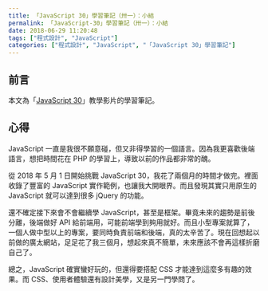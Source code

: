 ```yaml
---
title: 「JavaScript 30」學習筆記（卅一）：小結
permalink: 「JavaScript-30」學習筆記（卅一）：小結
date: 2018-06-29 11:20:48
tags: ["程式設計", "JavaScript"]
categories: ["程式設計", "JavaScript", "「JavaScript 30」學習筆記"]
---
```


## 前言

本文為「[JavaScript 30](https://javascript30.com/)」教學影片的學習筆記。

## 心得

JavaScript 一直是我很不願意碰，但又非得學習的一個語言。因為我更喜歡後端語言，想把時間花在 PHP 的學習上，導致以前的作品都非常的醜。

從 2018 年 5 月 1 日開始挑戰 JavaScript 30，我花了兩個月的時間才做完。裡面收錄了豐富的 JavaScript 實作範例，也讓我大開眼界。而且發現其實只用原生的 JavaScript 就可以達到很多 jQuery 的功能。

還不確定接下來會不會繼續學 JavaScript，甚至是框架。畢竟未來的趨勢是前後分離，後端做好 API 給前端用，可能前端學到夠用就好。而且小型專案就算了，一個人做中型以上的專案，要同時負責前端和後端，真的太辛苦了。現在回想起以前做的廣太網站，足足花了我三個月，想起來真不簡單，未來應該不會再這樣折磨自己了。

總之，JavaScript 確實蠻好玩的，但還得要搭配 CSS 才能達到這麼多有趣的效果。而 CSS、使用者體驗還有設計美學，又是另一門學問了。
